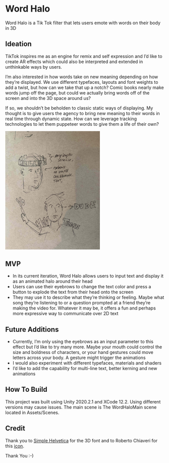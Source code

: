 # Word Halo

Word Halo is a Tik Tok filter that lets users emote with words on their body in 3D

## Ideation
TikTok inspires me as an engine for remix and self expression and I’d like to create AR effects which could also be interpreted and extended in unthinkable ways by users.

I’m also interested in how words take on new meaning depending on how they’re displayed. We use different typefaces, layouts and font weights to add a twist, but how can we take that up a notch? Comic books nearly make words jump off the page, but could we actually bring words off of the screen and into the 3D space around us?

If so, we shouldn’t be beholden to classic static ways of displaying. My thought is to give users the agency to bring new meaning to their words in real time through dynamic state. How can we leverage tracking technologies to let them puppeteer words to give them a life of their own?

<img src="doodle1.jpg" alt="drawing" width="300"/>

## MVP
- In its current iteration, Word Halo allows users to input text and display it as an animated halo around their head
- Users can use their eyebrows to change the text color and press a button to explode the text from their head onto the screen
- They may use it to describe what they’re thinking or feeling. Maybe what song they’re listening to or a question prompted at a friend they’re making the video for. Whatever it may be, it offers a fun and perhaps more expressive way to communicate over 2D text

## Future Additions
- Currently, I’m only using the eyebrows as an input parameter to this effect but I’d like to try many more. Maybe your mouth could control the size and boldness of characters, or your hand gestures could move letters across your body. A gesture might trigger the animations
- I  would also experiment with different typefaces, materials and shaders
- I’d like to add the capability for multi-line text, better kerning and new animations

## How To Build
This project was built using Unity 2020.2.1 and XCode 12.2. Using different versions may cause issues. The main scene is The WordHaloMain scene located in Assets/Scenes. 

## Credit
Thank you to [Simple Helvetica](https://assetstore.unity.com/packages/tools/gui/simple-helvetica-2925) for the 3D font and to Roberto Chiaveri for this [icon](https://thenounproject.com/search/?q=exclamation&i=3601507).

Thank You :-)
